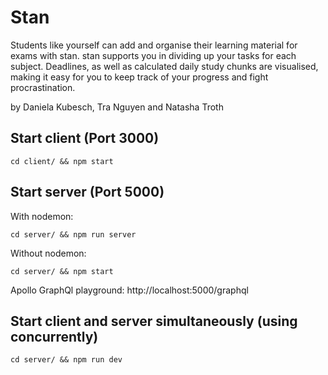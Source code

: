 # Stan
Students like yourself can add and organise their learning material for exams with stan. stan supports you in dividing up your tasks for each subject. Deadlines, as well as calculated daily study chunks are visualised, making it easy for you to keep track of your progress and fight procrastination.

by Daniela Kubesch, Tra Nguyen and Natasha Troth

## Start client (Port 3000)
```cd client/ && npm start```

## Start server (Port 5000)
With nodemon:

```cd server/ && npm run server```

Without nodemon:

```cd server/ && npm start```

Apollo GraphQl playground:
http://localhost:5000/graphql

## Start client and server simultaneously (using concurrently)
```cd server/ && npm run dev```



